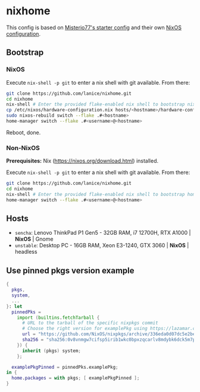 # nixhome

This config is based on [Misterio77's starter config](https://github.com/Misterio77/nix-starter-configs) and their own [NixOS configuration](https://github.com/Misterio77/nix-config).

## Bootstrap

### NixOS

Execute `nix-shell -p git` to enter a nix shell with git available. From there:

```bash
git clone https://github.com/lanice/nixhome.git
cd nixhome
nix-shell # Enter the provided flake-enabled nix shell to bootstrap nixos and home-manager
cp /etc/nixos/hardware-configuration.nix hosts/<hostname>/hardware-configuration.nix # Make sure you use the nixos-generated hardware config
sudo nixos-rebuild switch --flake .#<hostname>
home-manager switch --flake .#<username>@<hostname>
```

Reboot, done.

### Non-NixOS

**Prerequisites:** Nix (https://nixos.org/download.html) installed.

Execute `nix-shell -p git` to enter a nix shell with git available. From there:

```bash
git clone https://github.com/lanice/nixhome.git
cd nixhome
nix-shell # Enter the provided flake-enabled nix shell to bootstrap home-manager
home-manager switch --flake .#<username>@<hostname>
```

## Hosts

- `sencha`: Lenovo ThinkPad P1 Gen5 - 32GB RAM, i7 12700H, RTX A1000 | **NixOS** | Gnome
- `unstable`: Desktop PC - 16GB RAM, Xeon E3-1240, GTX 3060 | **NixOS** | headless

## Use pinned pkgs version example

```nix
{
  pkgs,
  system,
  ...
}: let
  pinnedPks =
    import (builtins.fetchTarball {
      # URL to the tarball of the specific nixpkgs commit
      # Choose the right version for examplePkg using https://lazamar.co.uk/nix-versions/?channel=nixpkgs-unstable&package=examplePkg
      url = "https://github.com/NixOS/nixpkgs/archive/336eda0d07dc5e2be1f923990ad9fdb6bc8e28e3.tar.gz";
      sha256 = "sha256:0v8vnmgw7cifsp5irib1wkc0bpxzqcarlv8mdybk6dck5m7p10lr";
    }) {
      inherit (pkgs) system;
    };

  examplePkgPinned = pinnedPks.examplePkg;
in {
  home.packages = with pkgs; [ examplePkgPinned ];
}
```

